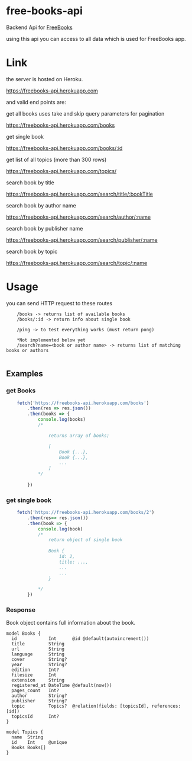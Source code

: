 # free-books-api
Backend Api for [FreeBooks](https://freebooks.vercel.app)

using this api you can access to all data which is used for FreeBooks app.

# Link
the server is hosted on Heroku.

https://freebooks-api.herokuapp.com


and valid end points are: 

get all books uses take and skip query parameters for pagination

https://freebooks-api.herokuapp.com/books



get single book

https://freebooks-api.herokuapp.com/books/:id


get list of all topics (more than 300 rows)

https://freebooks-api.herokuapp.com/topics/


search book by title

https://freebooks-api.herokuapp.com/search/title/:bookTitle


search book by author name

https://freebooks-api.herokuapp.com/search/author/:name


search book by publisher name

https://freebooks-api.herokuapp.com/search/publisher/:name


search book by topic

https://freebooks-api.herokuapp.com/search/topic/:name


# Usage

you can send HTTP request to these routes

```
    /books -> returns list of available books
    /books/:id -> return info about single book
    
    /ping -> to test everything works (must return pong)

    *Not implemented below yet
    /search?name=<book or author name> -> returns list of matching books or authors


```

## Examples

### get Books
```js
    fetch('https://freebooks-api.herokuapp.com/books')
        .then(res => res.json())
        .then(books => {
            console.log(books)
            /*

                returns array of books;

                [
                    Book {...},
                    Book {...},
                    ...
                ]   
            */
            
        })

```

### get single book
```js
    fetch('https://freebooks-api.herokuapp.com/books/2')
        .then(res=> res.json())
        .then(book => {
            console.log(book)
            /*
                return object of single book
                
                Book {
                    id: 2,
                    title: ...,
                    ...
                    ...
                }

            */
        })
```


### Response

Book object contains full information about the book.


```
model Books {
  id            Int      @id @default(autoincrement())
  title         String
  url           String
  language      String
  cover         String?
  year          String?
  edition       Int?
  filesize      Int
  extension     String
  registered_at DateTime @default(now())
  pages_count   Int?
  author        String?
  publisher     String?
  topic         Topics?  @relation(fields: [topicsId], references: [id])
  topicsId      Int?
}

model Topics {
  name  String
  id    Int     @unique
  Books Books[]
}

```